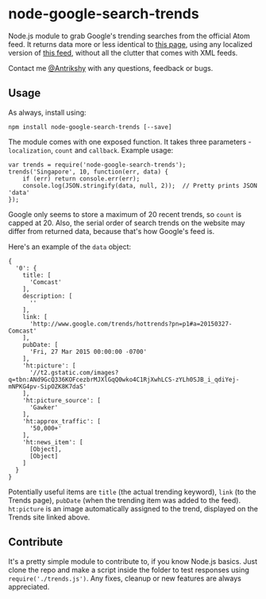node-google-search-trends
=========================

Node.js module to grab Google's trending searches from the official Atom feed. It returns data more or less identical to [this page](http://www.google.com/trends/hottrends), using any localized version of [this feed](www.google.com/trends/hottrends/atom/feed?pn=p1), without all the clutter that comes with XML feeds.

Contact me [@Antrikshy](http://twitter.com/Antrikshy) with any questions, feedback or bugs.

Usage
-----

As always, install using:

    npm install node-google-search-trends [--save]

The module comes with one exposed function. It takes three parameters - `localization`, `count` and `callback`. Example usage:

    var trends = require('node-google-search-trends');
    trends('Singapore', 10, function(err, data) {
        if (err) return console.err(err);
        console.log(JSON.stringify(data, null, 2));  // Pretty prints JSON 'data'
    });

Google only seems to store a maximum of 20 recent trends, so `count` is capped at 20. Also, the serial order of search trends on the website may differ from returned data, because that's how Google's feed is.

Here's an example of the `data` object:

    {
      '0': {
        title: [
          'Comcast'
        ],
        description: [
          ''
        ],
        link: [
          'http://www.google.com/trends/hottrends?pn=p1#a=20150327-Comcast'
        ],
        pubDate: [
          'Fri, 27 Mar 2015 00:00:00 -0700'
        ],
        'ht:picture': [
          '//t2.gstatic.com/images?q=tbn:ANd9GcQ336KOFcezbrMJXlGqQ0wko4C1RjXwhLCS-zYLh0SJB_i_qdiYej-mNPKG4pv-SipOZK8K7daS'
        ],
        'ht:picture_source': [
          'Gawker'
        ],
        'ht:approx_traffic': [
          '50,000+'
        ],
        'ht:news_item': [
          [Object],
          [Object]
        ]
      }
    }

Potentially useful items are `title` (the actual trending keyword), `link` (to the Trends page), `pubDate` (when the trending item was added to the feed). `ht:picture` is an image automatically assigned to the trend, displayed on the Trends site linked above. 

Contribute
----------

It's a pretty simple module to contribute to, if you know Node.js basics. Just clone the repo and make a script inside the folder to test responses using `require('./trends.js')`. Any fixes, cleanup or new features are always appreciated.

